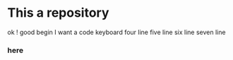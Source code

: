 # This a repository
ok ! good begin
I want a code keyboard
four line
five line
six line
seven line


### here